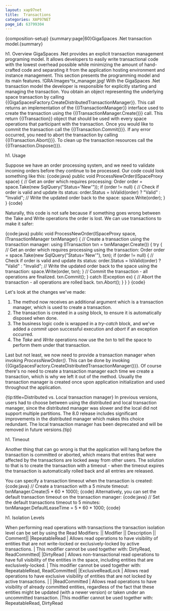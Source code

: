 ```yaml
---
layout: xap97net
title:  Transactions
categories: XAP97NET
page_id: 63799304
---
```


{composition-setup}
{summary:page|60}GigaSpaces .Net transaction model.{summary}

h1. Overview
GigaSpaces .Net provides an explicit transaction management programing model. It allows developers to easily write transactional code with the lowest overhead possible while minimizing the amount of hand-crafted code and separating it from the application hosting environment and instance management. This section presents the programming model and its main features.
!GRA:Images^tx_manager.jpg!
With the GigaSpaces .Net transaction model the developer is responsible for explicitly starting and managing the transaction. You obtain an object representing the underlying space transaction by calling {{GigaSpacesFactory.CreateDistributedTransactionManager}}.  This call returns an implementation of the {{ITransactionManager}} interface used to create the transaction using the {{ITransactionManager.Create()}} call. This return {{ITransaction}} object that should be used with every space operations that participant with the transaction. Once you would like to commit the transaction call the {{ITransaction.Commit()}}.
If any error occurred, you need to abort the transaction by calling {{ITransaction.Abort()}}. To clean up the transaction resources call the {{ITransaction.Dispose()}}.

h1. Usage

Suppose we have an order processing system, and we need to validate incoming orders before they continue to be processed. Our code could look something like this:
{code:java}
public void ProcessNewOrder(ISpaceProxy space)
{
    // Get an order which requires processing:
    Order order = space.Take<Order>(new SqlQuery<Order>("Status='New'"));
    if (order != null)
    {
        // Check if order is valid and update its status:
        order.Status = IsValid(order) ? "Valid" : "Invalid";
        // Write the updated order back to the space:
        space.Write(order);
    }
}
{code}

Naturally, this code is not safe because if something goes wrong between the Take and Write operations the order is lost. We can use transactions to make it safer:

{code:java}
public void ProcessNewOrder(ISpaceProxy space, ITransactionManager txnManager)
{
    // Create a transaction using the transaction manager:
    using (ITransaction txn = txnManager.Create())
    {
        try
        {
            // Get an order which requires processing using the transaction:
            Order order = space.Take<Order>(new SqlQuery<Order>("Status='New'"), txn);
            if (order != null)
            {
                // Check if order is valid and update its status:
                order.Status = IsValid(order) ? "Valid" : "Invalid";
                // Write the updated order back to the space using the transaction:
                space.Write(order, txn);
            }
            // Commit the transaction - all operations are finalized.
            txn.Commit();
        }
        catch (Exception ex)
        {
            // Abort the transaction - all operations are rolled back.
            txn.Abort();
        }
    }
}
{code}

Let's look at the changes we've made:
1. The method now receives an additional argument which is a transaction manager, which is used to create a transaction.
2. The transaction is created in a *using* block, to ensure it is automatically disposed when done.
3. The business logic code is wrapped in a *try-catch* block, and we've added a *commit* upon successful execution and *abort* if an exception occurred.
4. The *Take* and *Write* operations now use the *txn* to tell the space to perform them under that transaction.

Last but not least, we now need to provide a transaction manager when invoking *ProcessNewOrder()*. This can be done by invoking {{GigaSpacesFactory.CreateDistributedTransactionManager()}}. Of course there's no need to create a transaction manager each time we create a transaction, which is why we left it out of the method. Usually the transaction manager is created once upon application initialization and used throughout the application.

{tip:title=Distributed vs. Local transaction manager}
In previous versions, users had to choose between using the distributed and local transaction manager, since the distributed manager was slower and the local did not support multiple partitions. The 8.0 release includes significant improvements in the distributed manager which makes this choice redundant. The local transaction manager has been deprecated and will be removed in future versions.{tip}

h1. Timeout

Another thing that can go wrong is that the application will hang before the transaction is committed or aborted, which means that entries that were affected by the transactions are locked away from other users. The solution to that is to create the transaction with a timeout - when the timeout expires the transaction is automatically rolled back and all entries are released.

You can specify a transaction timeout when the transaction is created:
{code:java}
// Create a transaction with a 5 minute timeout:
txnManager.Create(5 * 60 * 1000);
{code}
Alternatively, you can set the default transaction timeout on the transaction manager:
{code:java}
// Set the default transactions timeout to 5 minutes:
txnManager.DefaultLeaseTime = 5 * 60 * 1000;
{code}

h1. Isolation Levels

When performing read operations with transactions the transaction isolation level can be set by using the  Read Modifiers:
||  Modifier || Description || Comment||
|RepeatableRead | Allows read operations to have visibility of entities that are not write-locked or exclusively-locked by active transactions. | This modifier cannot be used together with: DirtyRead, ReadCommitted|
|DirtyRead | Allows non-transactional read operations to have full visibility of the entities in the space, including entities that are exclusively-locked. | This modifier cannot be used together with: RepeatableRead, ReadCommitted|
|ExclusiveReadLock | Allows read operations to have exclusive visibility of entities that are not locked by active transactions. |  |
|ReadCommitted | Allows read operations to have visibility of already committed entities, regardless of the fact that these entities might be updated (with a newer version) or taken under an uncommitted transaction. |This modifier cannot be used together with: RepeatableRead, DirtyRead

